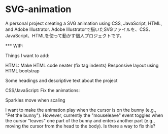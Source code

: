 # SVG-animation
A personal project creating a SVG animation using CSS, JavaScript, HTML, and Adobe Illustrator.
Adobe Illustratorで描いたSVGファイルを、CSS、JavaScript、HTMLを使って動かす個人プロジェクトです。

*** WIP:

Things I want to add:

HTML:
Make HTML code neater (fix tag indents)
Responsive layout using HTML bootstrap

Some headings and descriptive text about the project

CSS/JavaScript:
Fix the animations:

Sparkles move when scaling

I want to make the animation play when the cursor is on the bunny (e.g., "Pet the bunny").
However, currently the "mouseleave" event toggles when the cursor "leaves" one part of the bunny and enters another part (e.g., moving the cursor from the head to the body). Is there a way to fix this?
